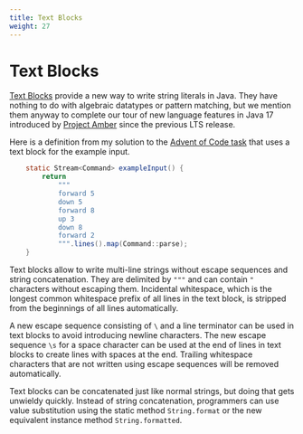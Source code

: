 ```yaml
---
title: Text Blocks
weight: 27
---
```


# Text Blocks

[Text Blocks](https://openjdk.java.net/jeps/378)
provide a new way to write string literals in Java.
They have nothing to do with algebraic datatypes or pattern matching,
but we mention them anyway to complete our tour 
of new language features in Java 17 introduced by
[Project Amber](https://openjdk.java.net/projects/amber/)
since the previous LTS release.

Here is a definition from my solution to the
[Advent of Code task](../records/#task-3-solve-advent-of-code-task)
that uses a text block for the example input.

```java
    static Stream<Command> exampleInput() {
        return
            """
            forward 5
            down 5
            forward 8
            up 3
            down 8
            forward 2
            """.lines().map(Command::parse);
    }
```

Text blocks allow to write multi-line strings 
without escape sequences and string concatenation.
They are delimited by `"""` and can contain `"` characters without escaping them.
Incidental whitespace,
which is the longest common whitespace prefix of all lines in the text block,
is stripped from the beginnings of all lines automatically.

A new escape sequence consisting of `\` and a line terminator 
can be used in text blocks to avoid introducing newline characters.
The new escape sequence `\s` for a space character can be used 
at the end of lines in text blocks
to create lines with spaces at the end.
Trailing whitespace characters that are not written using escape sequences
will be removed automatically.

Text blocks can be concatenated just like normal strings,
but doing that gets unwieldy quickly.
Instead of string concatenation,
programmers can use value substitution using the static method `String.format`
or the new equivalent instance method `String.formatted`.
